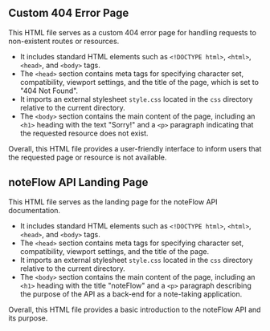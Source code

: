 ## Custom 404 Error Page

This HTML file serves as a custom 404 error page for handling requests to non-existent routes or resources.

- It includes standard HTML elements such as `<!DOCTYPE html>`, `<html>`, `<head>`, and `<body>` tags.
- The `<head>` section contains meta tags for specifying character set, compatibility, viewport settings, and the title of the page, which is set to "404 Not Found".
- It imports an external stylesheet `style.css` located in the `css` directory relative to the current directory.
- The `<body>` section contains the main content of the page, including an `<h1>` heading with the text "Sorry!" and a `<p>` paragraph indicating that the requested resource does not exist.

Overall, this HTML file provides a user-friendly interface to inform users that the requested page or resource is not available.

## noteFlow API Landing Page

This HTML file serves as the landing page for the noteFlow API documentation.

- It includes standard HTML elements such as `<!DOCTYPE html>`, `<html>`, `<head>`, and `<body>` tags.
- The `<head>` section contains meta tags for specifying character set, compatibility, viewport settings, and the title of the page.
- It imports an external stylesheet `style.css` located in the `css` directory relative to the current directory.
- The `<body>` section contains the main content of the page, including an `<h1>` heading with the title "noteFlow" and a `<p>` paragraph describing the purpose of the API as a back-end for a note-taking application.

Overall, this HTML file provides a basic introduction to the noteFlow API and its purpose.